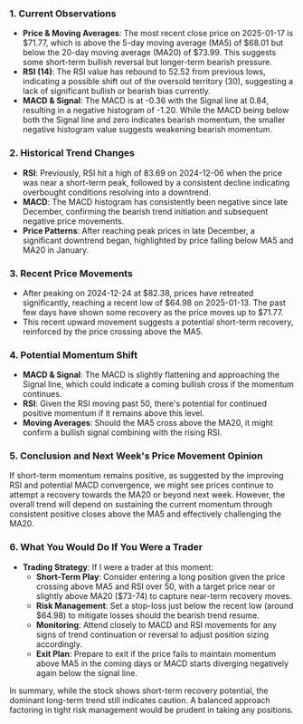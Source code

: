 ### 1. Current Observations

- **Price & Moving Averages**: The most recent close price on 2025-01-17 is $71.77, which is above the 5-day moving average (MA5) of $68.01 but below the 20-day moving average (MA20) of $73.99. This suggests some short-term bullish reversal but longer-term bearish pressure.
- **RSI (14)**: The RSI value has rebound to 52.52 from previous lows, indicating a possible shift out of the oversold territory (30), suggesting a lack of significant bullish or bearish bias currently.
- **MACD & Signal**: The MACD is at -0.36 with the Signal line at 0.84, resulting in a negative histogram of -1.20. While the MACD being below both the Signal line and zero indicates bearish momentum, the smaller negative histogram value suggests weakening bearish momentum.

### 2. Historical Trend Changes

- **RSI**: Previously, RSI hit a high of 83.69 on 2024-12-06 when the price was near a short-term peak, followed by a consistent decline indicating overbought conditions resolving into a downtrend.
- **MACD**: The MACD histogram has consistently been negative since late December, confirming the bearish trend initiation and subsequent negative price movements.
- **Price Patterns**: After reaching peak prices in late December, a significant downtrend began, highlighted by price falling below MA5 and MA20 in January.

### 3. Recent Price Movements

- After peaking on 2024-12-24 at $82.38, prices have retreated significantly, reaching a recent low of $64.98 on 2025-01-13. The past few days have shown some recovery as the price moves up to $71.77.
- This recent upward movement suggests a potential short-term recovery, reinforced by the price crossing above the MA5.

### 4. Potential Momentum Shift

- **MACD & Signal**: The MACD is slightly flattening and approaching the Signal line, which could indicate a coming bullish cross if the momentum continues.
- **RSI**: Given the RSI moving past 50, there's potential for continued positive momentum if it remains above this level.
- **Moving Averages**: Should the MA5 cross above the MA20, it might confirm a bullish signal combining with the rising RSI.

### 5. Conclusion and Next Week's Price Movement Opinion

If short-term momentum remains positive, as suggested by the improving RSI and potential MACD convergence, we might see prices continue to attempt a recovery towards the MA20 or beyond next week. However, the overall trend will depend on sustaining the current momentum through consistent positive closes above the MA5 and effectively challenging the MA20.

### 6. What You Would Do If You Were a Trader

- **Trading Strategy**: If I were a trader at this moment:
  - **Short-Term Play**: Consider entering a long position given the price crossing above MA5 and RSI over 50, with a target price near or slightly above MA20 ($73-74) to capture near-term recovery moves.
  - **Risk Management**: Set a stop-loss just below the recent low (around $64.98) to mitigate losses should the bearish trend resume.
  - **Monitoring**: Attend closely to MACD and RSI movements for any signs of trend continuation or reversal to adjust position sizing accordingly.
  - **Exit Plan**: Prepare to exit if the price fails to maintain momentum above MA5 in the coming days or MACD starts diverging negatively again below the signal line.

In summary, while the stock shows short-term recovery potential, the dominant long-term trend still indicates caution. A balanced approach factoring in tight risk management would be prudent in taking any positions.